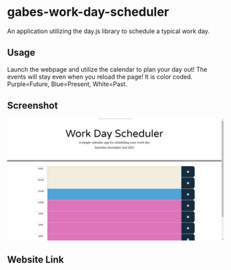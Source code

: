 # gabes-work-day-scheduler
An application utilizing the day.js library to schedule a typical work day.

## Usage
Launch the webpage and utilize the calendar to plan your day out! The events will stay even when you reload the page! It is color coded. Purple=Future, Blue=Present, White=Past.

## Screenshot
<img src="Assets\Mock-Up.png">

## Website Link